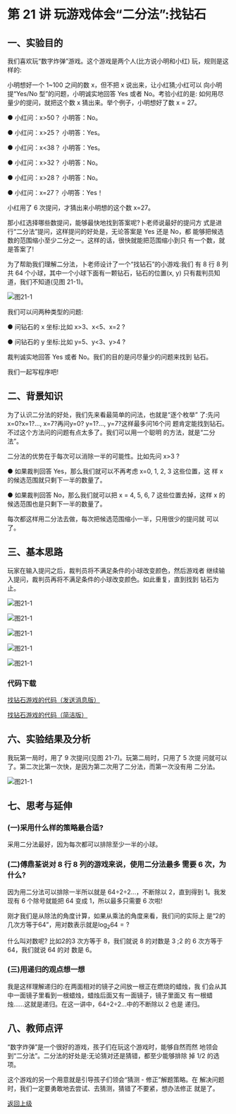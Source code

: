 # 第 21 讲 玩游戏体会“二分法”:找钻石


## 一、实验目的

我们喜欢玩“数字炸弹”游戏。这个游戏是两个人(比方说小明和小红) 玩，规则是这样的:

小明想好一个 1~100 之间的数 x，但不把 x 说出来，让小红猜;小红可以 向小明提“Yes/No 型”的问题，小明诚实地回答 Yes 或者 No。考验小红的是: 如何用尽量少的提问，就把这个数 x 猜出来。举个例子，小明想好了数 x = 27。

● 	小红问：x>50？ 小明答：No。

● 	小红问：x>25？ 小明答：Yes。

● 	小红问：x<38？ 小明答：Yes。

● 	小红问：x>32？ 小明答：No。

● 	小红问：x>28？ 小明答：No。

● 	小红问：x=27？ 小明答：Yes！

小红用了 6 次提问，才猜出来小明想的这个数 x=27。 

那小红选择哪些数提问，能够最快地找到答案呢?卜老师说最好的提问方
式是进行“二分法”提问，这样提问的好处是，无论答案是 Yes 还是 No，都 能够把候选数的范围缩小至少二分之一。这样的话，很快就能把范围缩小到只 有一个数，就是答案了!

为了帮助我们理解二分法，卜老师设计了一个“找钻石”的小游戏:我们 有 8 行 8 列共 64 个小球，其中一个小球下面有一颗钻石，钻石的位置(x, y) 只有裁判员知道，我们不知道(见图 21-1)。

![图21-1](Figures/Lec21-1.png)

我们可以问两种类型的问题:

● 问钻石的 x 坐标:比如 x>3、x<5、x=2 ?

● 问钻石的 y 坐标:比如 y=5、y<3、y>4 ?

裁判诚实地回答 Yes 或者 No。我们的目的是问尽量少的问题来找到
钻石。 

我们一起写程序吧!



## 二、背景知识

为了认识二分法的好处，我们先来看最简单的问法，也就是“逐个枚举” 了:先问x=0?x=1?..., x=7?再问y=0? y=1?..., y=7?这样最多问16个问 题肯定能找到钻石。不过这个方法问的问题有点太多了。我们可以用一个聪明 的方法，就是“二分法”。

二分法的优势在于每次可以消除一半的可能性。比如先问 x>3 ?

● 如果裁判回答 Yes，那么我们就可以不再考虑 x=0, 1, 2, 3 这些位置，这
样 x 的候选范围就只剩下一半的数量了。

● 如果裁判回答 No，那么我们就可以把 x = 4, 5, 6, 7 这些位置去掉，这样
x 的候选范围也是只剩下一半的数量了。 

每次都这样用二分法去做，每次把候选范围缩小一半，只用很少的提问就
可以了。


## 三、基本思路

玩家在输入提问之后，裁判员将不满足条件的小球改变颜色，然后游戏者 继续输入提问，裁判员再将不满足条件的小球改变颜色。如此重复，直到找到 钻石为止。

![图21-1](Figures/Lec21-2.png)

![图21-1](Figures/Lec21-3.png)

![图21-1](Figures/Lec21-4.png)

![图21-1](Figures/Lec21-5.png)

![图21-1](Figures/Lec21-6.png)


### 代码下载

[找钻石游戏的代码（发送消息版）](Code/第21讲-找钻石-发送消息版.sb3) 


[找钻石游戏的代码（简洁版）](Code/第21讲-找钻石-简洁版.sb3) 



## 六、实验结果及分析

我玩第一局时，用了 9 次提问(见图 21-7)。玩第二局时，只用了 5 次提 问就可以了。第二次比第一次快，是因为第二次用了二分法，而第一次没有用 二分法。

![图21-1](Figures/Lec21-7.png)

## 七、思考与延伸

### (一)采用什么样的策略最合适?

采用二分法最好，因为每次都可以排除至少一半的小球。

### (二)傅鼎荃说对 8 行 8 列的游戏来说，使用二分法最多 需要 6 次，为什么?

因为用二分法可以排除一半所以就是 64÷2÷2...，不断除以 2，直到得到 1。我发现有 6 个除号就能把 64 变成 1，所以最多只需要 6 次啦!

刚才我们是从除法的角度计算，如果从乘法的角度来看，我们问的实际上 是“2的几次方等于64”，用对数表示就是$\log_2 64=?$

什么叫对数呢? 比如2的3 次方等于 8，我们就说 8 的对数是 3 ;2 的 6 次方等于 64，我们就说 64 的对 数是 6。

### (三)用递归的观点想一想

我是这样理解递归的:在两面相对的镜子之间放一根正在燃烧的蜡烛，我 们会从其中一面镜子里看到一根蜡烛，蜡烛后面又有一面镜子，镜子里面又 有一根蜡烛......这就是递归。在这一讲中，64÷2÷2...中的不断除以 2 也是 递归。

## 八、教师点评
“数字炸弹”是一个很好的游戏，孩子们在玩这个游戏时，能够自然而然 地领会到“二分法”。二分法的好处是:无论猜对还是猜错，都至少能够排除 掉 1/2 的选项。

这个游戏的另一个用意就是引导孩子们领会“猜测 - 修正”解题策略。在 解决问题时，我们一定要勇敢地去尝试、去猜测，猜错了不要紧，想办法修正 就是了。


[返回上级](index.md)
